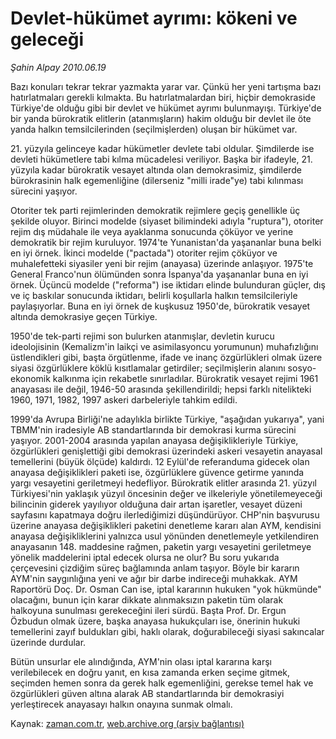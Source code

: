 # Devlet-hükümet ayrımı: kökeni ve geleceği

*Şahin Alpay 2010.06.19*

<td class="columnist-detail">
<p>Bazı konuları tekrar tekrar yazmakta yarar var. Çünkü her yeni tartışma bazı hatırlatmaları gerekli kılmakta. Bu hatırlatmalardan biri, hiçbir demokraside Türkiye'de olduğu gibi bir devlet ve hükümet ayrımı bulunmayışı. Türkiye'de bir yanda bürokratik elitlerin (atanmışların) hakim olduğu bir devlet ile öte yanda halkın temsilcilerinden (seçilmişlerden) oluşan bir hükümet var.</p>
<p>
<div id="haberMetinDiv">
<p> 21. yüzyıla gelinceye kadar hükümetler devlete tabi oldular. Şimdilerde ise devleti hükümetlere tabi kılma mücadelesi veriliyor. Başka bir ifadeyle, 21. yüzyıla kadar bürokratik vesayet altında olan demokrasimiz, şimdilerde bürokrasinin halk egemenliğine (dilerseniz "milli irade"ye) tabi kılınması sürecini yaşıyor. 
<p>Otoriter tek parti rejimlerinden demokratik rejimlere geçiş genellikle üç şekilde oluyor. Birinci modelde (siyaset bilimindeki adıyla "ruptura"), otoriter rejim dış müdahale ile veya ayaklanma sonucunda çöküyor ve yerine demokratik bir rejim kuruluyor. 1974'te Yunanistan'da yaşananlar buna belki en iyi örnek. İkinci modelde ("pactada") otoriter rejim çöküyor ve muhalefetteki siyasiler yeni bir rejim (anayasa) üzerinde anlaşıyor. 1975'te General Franco'nun ölümünden sonra İspanya'da yaşananlar buna en iyi örnek. Üçüncü modelde ("reforma") ise iktidarı elinde bulunduran güçler, dış ve iç baskılar sonucunda iktidarı, belirli koşullarla halkın temsilcileriyle paylaşıyorlar. Buna en iyi örnek de kuşkusuz 1950'de, bürokratik vesayet altında demokrasiye geçen Türkiye. 
<p>1950'de tek-parti rejimi son bulurken atanmışlar, devletin kurucu ideolojisinin (Kemalizm'in laikçi ve asimilasyoncu yorumunun) muhafızlığını üstlendikleri gibi, başta örgütlenme, ifade ve inanç özgürlükleri olmak üzere siyasi özgürlüklere köklü kısıtlamalar getirdiler; seçilmişlerin alanını sosyo-ekonomik kalkınma için rekabetle sınırladılar. Bürokratik vesayet rejimi 1961 anayasası ile değil, 1946-50 arasında şekillendirildi; hepsi farklı nitelikteki 1960, 1971, 1982, 1997 askeri darbeleriyle tahkim edildi. 
<p>1999'da Avrupa Birliği'ne adaylıkla birlikte Türkiye, "aşağıdan yukarıya", yani TBMM'nin iradesiyle AB standartlarında bir demokrasi kurma sürecini yaşıyor. 2001-2004 arasında yapılan anayasa değişiklikleriyle Türkiye, özgürlükleri genişlettiği gibi demokrasi üzerindeki askeri vesayetin anayasal temellerini (büyük ölçüde) kaldırdı. 12 Eylül'de referanduma gidecek olan anayasa değişiklikleri paketi ise, özgürlüklere güvence getirme yanında yargı vesayetini geriletmeyi hedefliyor. Bürokratik elitler arasında 21. yüzyıl Türkiyesi'nin yaklaşık yüzyıl öncesinin değer ve ilkeleriyle yönetilemeyeceği bilincinin giderek yayılıyor olduğuna dair artan işaretler, vesayet düzeni sayfasını kapatmaya doğru ilerlediğimizi düşündürüyor. 
CHP'nin başvurusu üzerine anayasa değişiklikleri paketini denetleme kararı alan AYM, kendisini anayasa değişikliklerini yalnızca usul yönünden denetlemeyle yetkilendiren anayasanın 148. maddesine rağmen, paketin yargı vesayetini geriletmeye yönelik maddelerini iptal edecek olursa ne olur? Bu soru yukarıda çerçevesini çizdiğim süreç bağlamında anlam taşıyor. Böyle bir kararın AYM'nin saygınlığına yeni ve ağır bir darbe indireceği muhakkak. AYM Raportörü Doç. Dr. Osman Can ise, iptal kararının hukuken "yok hükmünde" olacağını, bunun için karar dikkate alınmaksızın paketin tüm olarak halkoyuna sunulması gerekeceğini ileri sürdü. Başta Prof. Dr. Ergun Özbudun olmak üzere, başka anayasa hukukçuları ise, önerinin hukuki temellerini zayıf buldukları gibi, haklı olarak, doğurabileceği siyasi sakıncalar üzerinde durdular. 
<p>Bütün unsurlar ele alındığında, AYM'nin olası iptal kararına karşı verilebilecek en doğru yanıt, en kısa zamanda erken seçime gitmek, seçimden hemen sonra da gerek halk egemenliğini, gerekse temel hak ve özgürlükleri güven altına alarak AB standartlarında bir demokrasiyi yerleştirecek anayasayı halkın onayına sunmak olmalı. 
<p></p></p></p></p></p></p></div>
</p>
<a href="http://web.archive.org/web/20110107151027/mailto:s.alpay@zaman.com.tr">
</a></td>

Kaynak: [zaman.com.tr](http://zaman.com.tr/yazar.do?yazino=997229), [web.archive.org (arşiv bağlantısı)](http://web.archive.org/web/20110107151027/http://www.zaman.com.tr/yazar.do?yazino=997229)
